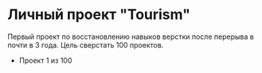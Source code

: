 # Личный проект "Tourism"

Первый проект по восстановлению навыков верстки после перерыва в почти в 3 года.
Цель сверстать 100 проектов.

* Проект 1 из 100
